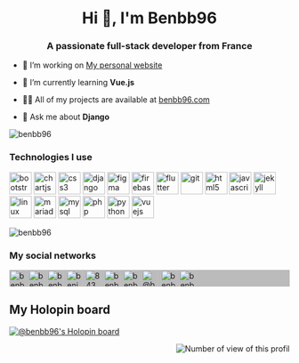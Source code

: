 <h1 align="center">Hi 👋, I'm Benbb96</h1>
<h3 align="center">A passionate full-stack developer from France</h3>

- 🔭 I’m working on [My personal website](https://github.com/Benbb96/benbb96-website)

- 🌱 I’m currently learning **Vue.js**

- 👨‍💻 All of my projects are available at [benbb96.com](https://www.benbb96.com)

- 💬 Ask me about **Django**

<img src="https://github-readme-stats.vercel.app/api?username=benbb96&show_icons=true&theme=dark" alt="benbb96" />

### Technologies I use

<p align="left">
  <img src="https://www.vectorlogo.zone/logos/getbootstrap/getbootstrap-icon.svg" alt="bootstrap" title="Bootstrap" width="40" height="40"/>
  <img src="https://www.chartjs.org/media/logo-title.svg" alt="chartjs" title="Chartjs" width="40" height="40"/>
  <img src="https://upload.wikimedia.org/wikipedia/commons/d/d5/CSS3_logo_and_wordmark.svg" alt="css3" title="CSS 3" width="40" height="40"/>
  <img src="https://www.vectorlogo.zone/logos/djangoproject/djangoproject-icon.svg" alt="django" title="Django" width="40" height="40"/>
  <img src="https://www.vectorlogo.zone/logos/figma/figma-icon.svg" alt="figma" title="Figma" width="40" height="40"/>
  <img src="https://www.vectorlogo.zone/logos/firebase/firebase-icon.svg" alt="firebase" title="Firebase" width="40" height="40"/>
  <img src="https://www.vectorlogo.zone/logos/flutterio/flutterio-icon.svg" alt="flutter" title="Flutter" width="40" height="40"/>
  <img src="https://www.vectorlogo.zone/logos/git-scm/git-scm-icon.svg" alt="git" title="Git" width="40" height="40"/>
  <img src="https://www.vectorlogo.zone/logos/w3_html5/w3_html5-icon.svg" alt="html5" title="HTML 5" width="40" height="40"/>
  <img src="https://www.vectorlogo.zone/logos/javascript/javascript-icon.svg" alt="javascript" title="Javascript" width="40" height="40"/>
  <img src="https://www.vectorlogo.zone/logos/jekyllrb/jekyllrb-icon.svg" alt="jekyll" title="Jekyll" width="40" height="40"/>
  <img src="https://www.vectorlogo.zone/logos/linux/linux-icon.svg" alt="linux" title="Linux" width="40" height="40"/>
  <img src="https://www.vectorlogo.zone/logos/mariadb/mariadb-icon.svg" alt="mariadb" title="Mariadb" width="40" height="40"/>
  <img src="https://www.vectorlogo.zone/logos/mysql/mysql-icon.svg" alt="mysql" title="MySQL" width="40" height="40"/>
  <img src="https://www.vectorlogo.zone/logos/php/php-icon.svg" alt="php" title="PHP" width="40" height="40"/>
  <img src="https://www.vectorlogo.zone/logos/python/python-icon.svg" alt="python" title="Python" width="40" height="40"/>
  <img src="https://www.vectorlogo.zone/logos/vuejs/vuejs-icon.svg" alt="vuejs" title="Vue.js" width="40" height="40"/>
</p>

<img src="https://github-readme-stats.vercel.app/api/top-langs/?username=benbb96&layout=compact&hide=javascript,html&theme=dark" alt="benbb96" />

### My social networks

<p align="left" style="background-color: #BBB">
  <a href="https://dev.to/benbb96" title="My website" rel="me"><img align="center" src="https://cdn.jsdelivr.net/npm/simple-icons@3.0.1/icons/dev-dot-to.svg" alt="benbb96" height="30" width="30" /></a>
  <a href="https://travelpandas.fr/@benbb96" title="Mastodon" rel="me"><img align="center" src="https://cdn.jsdelivr.net/npm/simple-icons@3.0.1/icons/mastodon.svg" alt="benbb96" height="30" width="30" /></a>
  <a href="https://twitter.com/benbb96" title="Twitter" rel="me"><img align="center" src="https://cdn.jsdelivr.net/npm/simple-icons@3.0.1/icons/twitter.svg" alt="benbb96" height="30" width="30" /></a>
  <a href="https://linkedin.com/in/benjamin-bernard-bouissières-9b1810a7" title="LinkedIn" rel="me"><img align="center" src="https://cdn.jsdelivr.net/npm/simple-icons@3.0.1/icons/linkedin.svg" alt="benjamin-bernard-bouissières-9b1810a7" height="30" width="30" /></a>
  <a href="https://stackoverflow.com/users/8439435" title="StackOverflow" rel="me"><img align="center" src="https://cdn.jsdelivr.net/npm/simple-icons@3.0.1/icons/stackoverflow.svg" alt="8439435" height="30" width="30" /></a>
  <a href="https://fb.com/benbb96" title="Facebook" rel="me"><img align="center" src="https://cdn.jsdelivr.net/npm/simple-icons@3.0.1/icons/facebook.svg" alt="benbb96" height="30" width="30" /></a>
  <a href="https://instagram.com/benbb96" title="Instagram" rel="me"><img align="center" src="https://cdn.jsdelivr.net/npm/simple-icons@3.0.1/icons/instagram.svg" alt="benbb96" height="30" width="30" /></a>
  <a href="https://medium.com/@benbb96" title="Medium" rel="me"><img align="center" src="https://cdn.jsdelivr.net/npm/simple-icons@3.0.1/icons/medium.svg" alt="@benbb96" height="30" width="30" /></a>
  <a href="https://www.youtube.com/c/benbb96" title="Youtube" rel="me"><img align="center" src="https://cdn.jsdelivr.net/npm/simple-icons@3.0.1/icons/youtube.svg" alt="benbb96" height="30" width="30" /></a>
  <a href="https://keybase.io/benbb96" title="Keybase" rel="me"><img align="center" src="https://cdn.jsdelivr.net/npm/simple-icons@3.0.1/icons/keybase.svg" alt="benbb96" height="30" width="30" /></a>
</p>

## My Holopin board

[![@benbb96's Holopin board](https://holopin.io/api/user/board?user=benbb96)](https://holopin.io/@benbb96)

<p align="right"><img src="https://komarev.com/ghpvc/?username=benbb96" alt="Number of view of this profil" title="Number of view of this profil" /></p>
